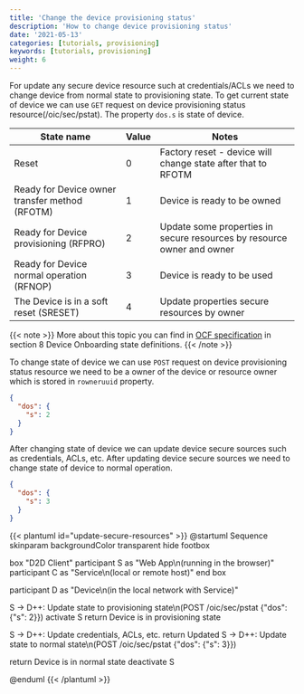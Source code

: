```yaml
---
title: 'Change the device provisioning status'
description: 'How to change device provisioning status'
date: '2021-05-13'
categories: [tutorials, provisioning]
keywords: [tutorials, provisioning]
weight: 6
---
```


For update any secure device resource such at credentials/ACLs we need to change device from normal state to provisioning state. To get current state of device we can use `GET` request on device provisioning status resource(/oic/sec/pstat). The property `dos.s` is state of device.

| State name | Value | Notes |
| ---------- | ----- | ----- |
| Reset | 0 | Factory reset - device will change state after that to RFOTM |
| Ready for Device owner transfer method (RFOTM) | 1 | Device is ready to be owned |
| Ready for Device provisioning (RFPRO) | 2 | Update some properties in secure resources by resource owner and owner |
| Ready for Device normal operation (RFNOP) | 3 | Device is ready to be used |
| The Device is in a soft reset (SRESET) | 4 | Update properties secure resources by owner |

{{< note >}}
More about this topic you can find in [OCF specification](https://openconnectivity.org/specs/OCF_Security_Specification.pdf) in section 8 Device Onboarding state definitions.
{{< /note >}}

To change state of device we can use `POST` request on device provisioning status resource we need to be a owner of the device or resource owner which is stored in `rowneruuid` property.

```json
{
  "dos": {
    "s": 2
  }
}
```

After changing state of device we can update device secure sources such as credentials, ACLs, etc. After updating device secure sources we need to change state of device to normal operation.

```json
{
  "dos": {
    "s": 3
  }
}
```

{{< plantuml id="update-secure-resources" >}}
@startuml Sequence
skinparam backgroundColor transparent
hide footbox

box "D2D Client"
participant S as "Web App\n(running in the browser)"
participant C as "Service\n(local or remote host)"
end box

participant D as "Device\n(in the local network with Service)"

S -> D++: Update state to provisioning state\n(POST /oic/sec/pstat {"dos": {"s": 2}})
activate S
return Device is in provisioning state

S -> D++: Update credentials, ACLs, etc.
return Updated
S -> D++: Update state to normal state\n(POST /oic/sec/pstat {"dos": {"s": 3}})

return Device is in normal state
deactivate S

@enduml
{{< /plantuml >}}
